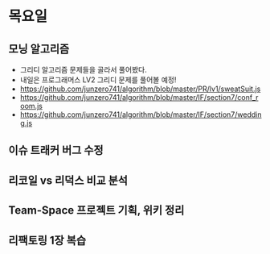 # 목요일


## 모닝 알고리즘
* 그리디 알고리즘 문제들을 골라서 풀어봤다.
* 내일은 프로그래머스 LV2 그리디 문제를 풀어볼 예정!
* https://github.com/junzero741/algorithm/blob/master/PR/lv1/sweatSuit.js
* https://github.com/junzero741/algorithm/blob/master/IF/section7/conf_room.js
* https://github.com/junzero741/algorithm/blob/master/IF/section7/wedding.js


## 이슈 트래커 버그 수정


## 리코일 vs 리덕스 비교 분석


## Team-Space 프로젝트 기획, 위키 정리


## 리팩토링 1장 복습
